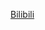 [Bilibili](https://www.bilibili.com/video/BV1y94y1k7tX/?spm_id_from=333.1387.favlist.content.click&vd_source=c801aa3fac0e6e97b0df71f74a8b25bd)